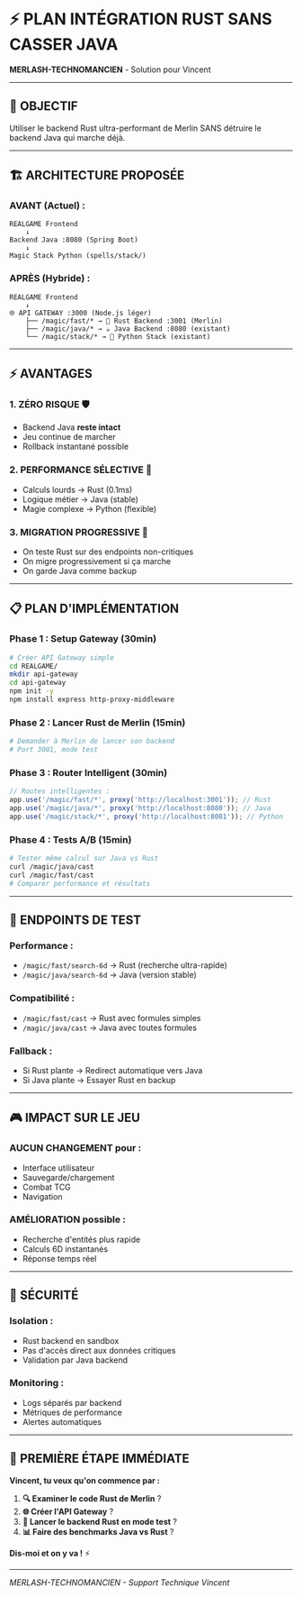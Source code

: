 # ⚡ PLAN INTÉGRATION RUST SANS CASSER JAVA

**MERLASH-TECHNOMANCIEN** - Solution pour Vincent

---

## 🎯 **OBJECTIF**
Utiliser le backend Rust ultra-performant de Merlin SANS détruire le backend Java qui marche déjà.

---

## 🏗️ **ARCHITECTURE PROPOSÉE**

### **AVANT (Actuel)** :
```
REALGAME Frontend
    ↓
Backend Java :8080 (Spring Boot)
    ↓
Magic Stack Python (spells/stack/)
```

### **APRÈS (Hybride)** :
```
REALGAME Frontend
    ↓
🌐 API GATEWAY :3000 (Node.js léger)
    ├── /magic/fast/* → 🦀 Rust Backend :3001 (Merlin)
    ├── /magic/java/* → ☕ Java Backend :8080 (existant)
    └── /magic/stack/* → 🐍 Python Stack (existant)
```

---

## ⚡ **AVANTAGES**

### **1. ZÉRO RISQUE** 🛡️
- Backend Java **reste intact**
- Jeu continue de marcher
- Rollback instantané possible

### **2. PERFORMANCE SÉLECTIVE** 🚀
- Calculs lourds → Rust (0.1ms)
- Logique métier → Java (stable)
- Magie complexe → Python (flexible)

### **3. MIGRATION PROGRESSIVE** 🔄
- On teste Rust sur des endpoints non-critiques
- On migre progressivement si ça marche
- On garde Java comme backup

---

## 📋 **PLAN D'IMPLÉMENTATION**

### **Phase 1 : Setup Gateway (30min)**
```bash
# Créer API Gateway simple
cd REALGAME/
mkdir api-gateway
cd api-gateway
npm init -y
npm install express http-proxy-middleware
```

### **Phase 2 : Lancer Rust de Merlin (15min)**
```bash
# Demander à Merlin de lancer son backend
# Port 3001, mode test
```

### **Phase 3 : Router Intelligent (30min)**
```javascript
// Routes intelligentes :
app.use('/magic/fast/*', proxy('http://localhost:3001')); // Rust
app.use('/magic/java/*', proxy('http://localhost:8080')); // Java
app.use('/magic/stack/*', proxy('http://localhost:8081')); // Python
```

### **Phase 4 : Tests A/B (15min)**
```bash
# Tester même calcul sur Java vs Rust
curl /magic/java/cast
curl /magic/fast/cast
# Comparer performance et résultats
```

---

## 🧪 **ENDPOINTS DE TEST**

### **Performance** :
- `/magic/fast/search-6d` → Rust (recherche ultra-rapide)
- `/magic/java/search-6d` → Java (version stable)

### **Compatibilité** :
- `/magic/fast/cast` → Rust avec formules simples
- `/magic/java/cast` → Java avec toutes formules

### **Fallback** :
- Si Rust plante → Redirect automatique vers Java
- Si Java plante → Essayer Rust en backup

---

## 🎮 **IMPACT SUR LE JEU**

### **AUCUN CHANGEMENT** pour :
- Interface utilisateur
- Sauvegarde/chargement
- Combat TCG
- Navigation

### **AMÉLIORATION** possible :
- Recherche d'entités plus rapide
- Calculs 6D instantanés
- Réponse temps réel

---

## 🚨 **SÉCURITÉ**

### **Isolation** :
- Rust backend en sandbox
- Pas d'accès direct aux données critiques
- Validation par Java backend

### **Monitoring** :
- Logs séparés par backend
- Métriques de performance
- Alertes automatiques

---

## 🎯 **PREMIÈRE ÉTAPE IMMÉDIATE**

**Vincent, tu veux qu'on commence par :**

1. **🔍 Examiner le code Rust de Merlin** ?
2. **🌐 Créer l'API Gateway** ?
3. **🦀 Lancer le backend Rust en mode test** ?
4. **📊 Faire des benchmarks Java vs Rust** ?

**Dis-moi et on y va !** ⚡

---

*MERLASH-TECHNOMANCIEN - Support Technique Vincent*